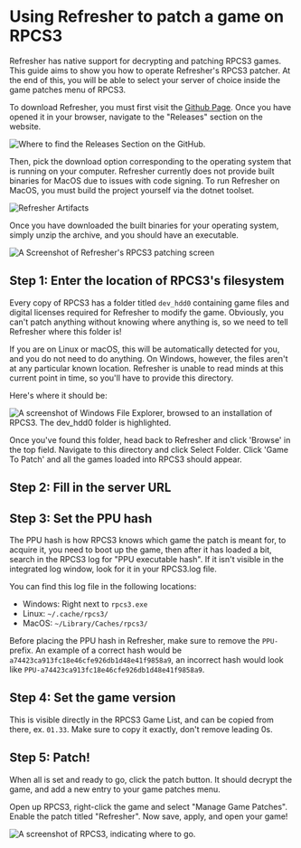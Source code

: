# Using Refresher to patch a game on RPCS3

Refresher has native support for decrypting and patching RPCS3 games. This guide aims to show you how to operate Refresher's RPCS3 patcher. At the end of this, you will be able to select your server of choice inside the game patches menu of RPCS3.

To download Refresher, you must first visit the [Github Page](https://github.com/LittleBigRefresh/Refresher). Once you have opened it in your browser,
navigate to the "Releases" section on the website.

![Where to find the Releases Section on the GitHub.](Refresher-Release-Highlight.png)

Then, pick the download option corresponding to the operating system that is running on your computer.
Refresher currently does not provide built binaries for MacOS due to issues with code signing. To run Refresher on MacOS,
you must build the project yourself via the dotnet toolset.

![Refresher Artifacts](Refresher-Artifacts.png)

Once you have downloaded the built binaries for your operating system,
simply unzip the archive, and you should have an executable.

![A Screenshot of Refresher's RPCS3 patching screen](refresher-rpcs3.png)

## Step 1: Enter the location of RPCS3's filesystem

Every copy of RPCS3 has a folder titled `dev_hdd0` containing game files and digital licenses required for Refresher to modify the game. Obviously, you can't patch anything without knowing where anything is, so we need to tell Refresher where this folder is!

If you are on Linux or macOS, this will be automatically detected for you, and you do not need to do anything. On Windows, however, the files aren't at any particular known location. Refresher is unable to read minds at this current point in time, so you'll have to provide this directory.

Here's where it should be:

![A screenshot of Windows File Explorer, browsed to an installation of RPCS3. The dev_hdd0 folder is highlighted.](rpcs3-directory.png)

Once you've found this folder, head back to Refresher and click 'Browse' in the top field. Navigate to this directory and click Select Folder. Click 'Game To Patch' and all the games loaded into RPCS3 should appear.

## Step 2: Fill in the server URL

<include from="Library.topic" element-id="fill-in-server-url"></include>

## Step 3: Set the PPU hash

The PPU hash is how RPCS3 knows which game the patch is meant for, to acquire it, you need to boot up the game, then after it has loaded a bit, search in the RPCS3 log for "PPU executable hash". If it isn't visible in the integrated log window, look for it in your RPCS3.log file.

You can find this log file in the following locations:
- Windows: Right next to `rpcs3.exe`
- Linux: `~/.cache/rpcs3/`
- MacOS: `~/Library/Caches/rpcs3/`

Before placing the PPU hash in Refresher, make sure to remove the `PPU-` prefix. An example of a correct hash would be `a74423ca913fc18e46cfe926db1d48e41f9858a9`, an incorrect hash would look like `PPU-a74423ca913fc18e46cfe926db1d48e41f9858a9`.

## Step 4: Set the game version

This is visible directly in the RPCS3 Game List, and can be copied from there, ex. `01.33`. Make sure to copy it exactly, don't remove leading 0s.

## Step 5: Patch!

When all is set and ready to go, click the patch button. It should decrypt the game, and add a new entry to your game patches menu.

Open up RPCS3, right-click the game and select "Manage Game Patches". Enable the patch titled "Refresher". Now save, apply, and open your game!

![A screenshot of RPCS3, indicating where to go.](rpcs3-patch-manager.png)
